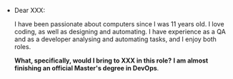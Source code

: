 - Dear XXX:
  
  I have been passionate about computers since I was 11 years old. I love coding, as well as designing and automating. I have experience as a QA and as a developer analysing and automating tasks, and I enjoy both roles.
  
  **What, specifically, would I bring to XXX in this role?**
  **I am almost finishing an official Master's degree in DevOps**.
